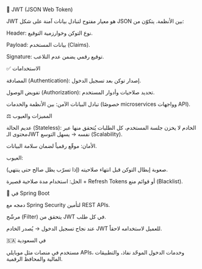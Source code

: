🔐 JWT (JSON Web Token)

JWT هو معيار مفتوح لتبادل بيانات آمنة على شكل JSON بين الأنظمة. يتكوّن من:

Header: نوع التوكن وخوارزمية التوقيع.

Payload: بيانات المستخدم (Claims).

Signature: توقيع رقمي يضمن عدم التلاعب.

✅ الاستخدامات

المصادقة (Authentication): إصدار توكن بعد تسجيل الدخول.

تفويض الوصول (Authorization): تحديد صلاحيات وأدوار المستخدم.

تبادل البيانات الآمن: بين الأنظمة والخدمات (خصوصًا microservices وواجهات API).

⚖️ المميزات والعيوب

عديم الحالة (Stateless): الخادم لا يخزن جلسة المستخدم، كل الطلبات يُتحقق منها عبر محتوى الـJWT نفسه → يسهل التوسع (Scalability).

الأمان: موقّع رقمياً لضمان سلامة البيانات.

العيوب:

صعوبة إبطال التوكن قبل انتهاء صلاحيته (إذا تسرّب يظل صالح حتى ينتهي).

الحل: استخدام مدة صلاحية قصيرة + Refresh Tokens أو قوائم منع (Blacklist).

🚀 في Spring Boot

دمجه مع Spring Security لتأمين REST APIs.

مرشّح (Filter) يتحقق من JWT في كل طلب.

عند نجاح تسجيل الدخول → يُصدر الخادم JWT للعميل لاستخدامه لاحقاً.

🇸🇦 في السعودية

مستخدم في منصات مثل موبايلي APIs، وخدمات الدخول الموحّد نفاذ، والتطبيقات المالية والمحافظ الرقمية.
